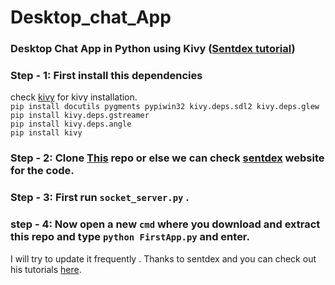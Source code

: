 # Desktop_chat_App
### Desktop Chat App in Python using Kivy ([Sentdex tutorial](https://www.youtube.com/watch?v=CYNWK2GpwgA&list=PLQVvvaa0QuDe_l6XiJ40yGTEqIKugAdTy))

### Step - 1: First install this dependencies 

check [kivy](https://kivy.org/doc/stable/installation/installation-windows.html#install-win-dist) for kivy installation.  
`pip install docutils pygments pypiwin32 kivy.deps.sdl2 kivy.deps.glew `        
`pip install kivy.deps.gstreamer`        
`pip install kivy.deps.angle`       
`pip install kivy`
 
 ### Step - 2: Clone [This](https://github.com/Arup276/Desktop_chat_App) repo or else we can check [sentdex](https://pythonprogramming.net) website for the code.
 
 ### Step - 3: First run `socket_server.py` .
 ### step - 4: Now open a new `cmd` where you download and extract this repo and type `python FirstApp.py` and enter.
 
 
 I will try to update it frequently .
 Thanks to sentdex and you can check out his tutorials [here](https://www.youtube.com/watch?v=CYNWK2GpwgA&list=PLQVvvaa0QuDe_l6XiJ40yGTEqIKugAdTy).
 
 
        
        
        
  

